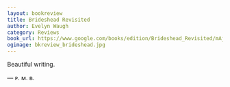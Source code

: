 ```yaml
---
layout: bookreview
title: Brideshead Revisited
author: Evelyn Waugh
category: Reviews
book_url: https://www.google.com/books/edition/Brideshead_Revisited/mAjbDwAAQBAJ
ogimage: bkreview_brideshead.jpg
---
```

Beautiful writing.

— ᴘ. ᴍ. ʙ.